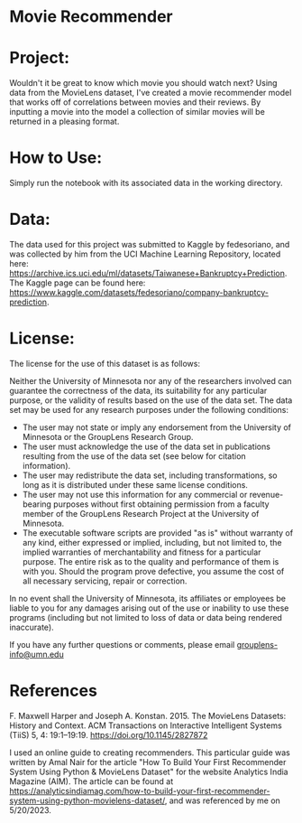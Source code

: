 # Movie Recommender

# Project: 
Wouldn't it be great to know which movie you should watch next? Using data from the MovieLens dataset, I've created a movie recommender model that works off of correlations between movies and their reviews.
By inputting a movie into the model a collection of similar movies will be returned in a pleasing format.

# How to Use:
Simply run the notebook with its associated data in the working directory. 

# Data:
The data used for this project was submitted to Kaggle by fedesoriano, and was collected by him from the UCI Machine Learning Repository, located here: https://archive.ics.uci.edu/ml/datasets/Taiwanese+Bankruptcy+Prediction. The Kaggle page can be found here: https://www.kaggle.com/datasets/fedesoriano/company-bankruptcy-prediction.

# License:
The license for the use of this dataset is as follows:

Neither the University of Minnesota nor any of the researchers involved can guarantee the correctness of the data, its suitability for any particular purpose, or the validity of results based on the use of the data set. The data set may be used for any research purposes under the following conditions:

- The user may not state or imply any endorsement from the University of Minnesota or the GroupLens Research Group.
- The user must acknowledge the use of the data set in publications resulting from the use of the data set (see below for citation information).
- The user may redistribute the data set, including transformations, so long as it is distributed under these same license conditions.
- The user may not use this information for any commercial or revenue-bearing purposes without first obtaining permission from a faculty member of the GroupLens Research Project at the University of Minnesota.
- The executable software scripts are provided "as is" without warranty of any kind, either expressed or implied, including, but not limited to, the implied warranties of merchantability and fitness for a particular purpose. The entire risk as to the quality and performance of them is with you. Should the program prove defective, you assume the cost of all necessary servicing, repair or correction.

In no event shall the University of Minnesota, its affiliates or employees be liable to you for any damages arising out of the use or inability to use these programs (including but not limited to loss of data or data being rendered inaccurate).

If you have any further questions or comments, please email grouplens-info@umn.edu

# References
F. Maxwell Harper and Joseph A. Konstan. 2015. The MovieLens Datasets: History and Context. ACM Transactions on Interactive Intelligent Systems (TiiS) 5, 4: 19:1–19:19. https://doi.org/10.1145/2827872

I used an online guide to creating recommenders. This particular guide was written by Amal Nair for the article "How To Build Your First Recommender System Using Python & MovieLens Dataset" for the website Analytics India Magazine (AIM). The article can be found at https://analyticsindiamag.com/how-to-build-your-first-recommender-system-using-python-movielens-dataset/, and was referenced by me on 5/20/2023.
